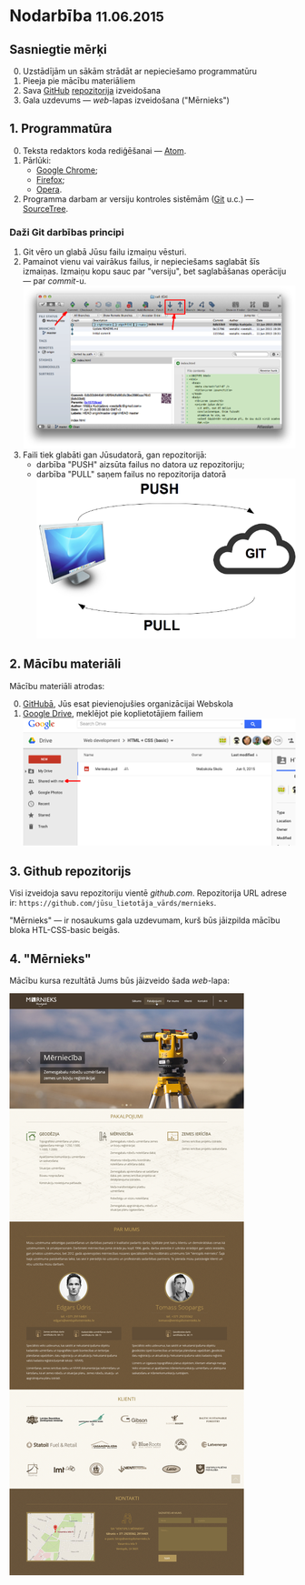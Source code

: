 # Nodarbība <small>11.06.2015</small>

## Sasniegtie mērķi

0. Uzstādījām un sākām strādāt ar nepieciešamo programmatūru
1. Pieeja pie mācību materiāliem
2. Sava [GitHub][l07] [repozitorija][l10] izveidošana
3. Gala uzdevums — *web*-lapas izveidošana ("Mērnieks")

## 1. Programmatūra

0. Teksta redaktors koda rediģēšanai — [Atom][l01].
1. Pārlūki:
	+ [Google Chrome][l04];
	+ [Firefox][l05];
	+ [Opera][l06].
2. Programma darbam ar versiju kontroles sistēmām ([Git][l02] u.c.) — [SourceTree][l03].

### Daži Git darbības principi

1. Git vēro un glabā Jūsu failu izmaiņu vēsturi.
2. Pamainot vienu vai vairākus failus, ir nepieciešams saglabāt šīs izmaiņas. Izmaiņu kopu sauc par "versiju", bet saglabāšanas operāciju — par *commit*-u.
	![SourceTree][i04]
3. Faili tiek glabāti gan Jūsudatorā, gan repozitorijā:
	+ darbība "PUSH" aizsūta failus no datora uz repozitoriju;
	+ darbība "PULL" saņem failus no repozitorija datorā
	![Git][i03]


## 2. Mācību materiāli

Mācību materiāli atrodas:

0. [GitHubā][l08], Jūs esat pievienojušies organizācijai Webskola
1. [Google Drive][l09], meklējot pie koplietotājiem failiem
	![Google Drive][i01]

## 3. Github repozitorijs

Visi izveidoja savu repozitoriju vientē *github.com*. Repozitorija URL adrese ir: `https://github.com/jūsu_lietotāja_vārds/mernieks`.

"Mērnieks" — ir nosaukums gala uzdevumam, kurš būs jāizpilda mācību bloka HTL-CSS-basic beigās.

## 4. "Mērnieks"

Mācību kursa rezultātā Jums būs jāizveido šada *web*-lapa:

![Mērnieks][i02]

[l01]: https://atom.io/
[l02]: https://git-scm.com/
[l03]: https://www.sourcetreeapp.com/
[l04]: https://www.google.com/chrome/browser/desktop/index.html
[l05]: https://www.mozilla.org/lv/firefox/new/
[l06]: http://www.opera.com/
[l07]: https://github.com/
[l08]: https://github.com/webskola
[l09]: https://drive.google.com
[l10]: http://en.wikipedia.org/wiki/Repository_(revision_control)

[i01]: img/gdrive.png "Google Drive"
[i02]: img/Mernieks.png "Mērnieks"
[i03]: img/git.png "Принципы работы с Git"
[i04]: img/sourcetree_commit.png "Действия Git"
